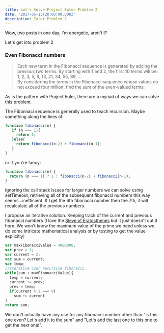 ```yaml
---
title: Let's Solve Project Euler Problem 2
date: "2017-06-13T20:00:00.000Z"
description: Euler Problem 2
---
```

Wow, two posts in one day. I'm energetic, aren't I?

Let's get into problem 2

### Even Fibonacci numbers
>Each new term in the Fibonacci sequence is generated by adding the previous two terms. By starting with 1 and 2, the first 10 terms will be:<br/>
1, 2, 3, 5, 8, 13, 21, 34, 55, 89, ...<br/>
By considering the terms in the Fibonacci sequence whose values do not exceed four million, find the sum of the even-valued terms.

As is the pattern with Project Euler, there are a myriad of ways we can solve this problem.

The Fibonnaci sequence is generally used to teach recursion. Maybe something along the lines of

```javascript
function fibonacci(n) {
   if (n === 1){
     return 1;
   }else{
     return fibonacci(n-2) + fibonacci(n-1);
   }
}
```

or if you're fancy:

```javascript
function fibonacci(n) {
  return (n === 1) ? 1 : fibonacci(n-2) + fibonacci(n-1);
}
```

Ignoring the call stack issues for larger numbers we can solve using setTimeout, retrieving all of the subsequent fibonacci numbers this way seems...inefficient. If I get the 6th fibonacci number then the 7th, it will recalculate all of the previous numbers.

I propose an iterative solution. Keeping track of the current and previous fibonacci numbers (I love the [Sieve of Eratosthenes](https://en.wikipedia.org/wiki/Sieve_of_Eratosthenes) but it just doesn't cut it here. We won't know the maximum value of the prime we need unless we do some intricate mathematical analysis or by testing to get the value explicitly)

```javascript
var maxFibonacciValue = 4000000;
var prev = 1;
var current = 2;
var sum = current;
var temp;
//iterative over recursive fibonacci.
while(sum < maxFibonacciValue){
  temp = current;
  current += prev;
  prev = temp;
  if(current % 2 === 0)
    sum += current
}
return sum;
```

We don't actually have any use for any fibonacci number other than "is this one even? Let's add it to the sum" and "Let's add the last one to this one to get the next one!".
